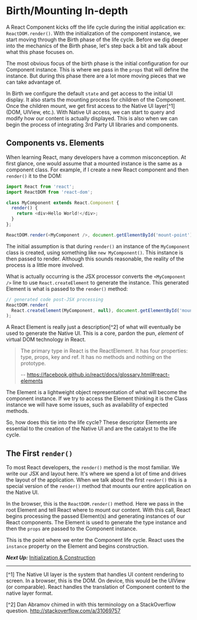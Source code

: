# Birth/Mounting In-depth
 A React Component kicks off the life cycle during the initial application ex: `ReactDOM.render()`. With the initialization of the component instance, we start moving through the Birth phase of the life cycle. Before we dig deeper into the mechanics of the Birth phase, let's step back a bit and talk about what this phase focuses on.
 
 The most obvious focus of the birth phase is the initial configuration for our Component instance. This is where we pass in the `props` that will define the instance. But during this phase there are a lot more moving pieces that we can take advantage of. 
 
 In Birth we configure the default `state` and get access to the initial UI display. It also starts the mounting process for children of the Component. Once the children mount, we get first access to the Native UI layer[^1] (DOM, UIView, etc.). With Native UI access, we can start to query and modify how our content is actually displayed. This is also when we can begin the process of integrating 3rd Party UI libraries and components.
 
## Components vs. Elements
 When learning React, many developers have a common misconception. At first glance, one would assume that a mounted instance is the same as a component class. For example, if I create a new React component and then `render()` it to the DOM:
 
 ```javascript
 import React from 'react';
 import ReactDOM from 'react-dom';
 
 class MyComponent extends React.Component {
   render() {
     return <div>Hello World!</div>;
   }
 };
 
 ReactDOM.render(<MyComponent />, document.getElementById('mount-point')); 
 ```
 
 The initial assumption is that during `render()` an instance of the `MyComponent` class is created, using something like `new MyComponent()`. This instance is then passed to render. Although this sounds reasonable, the reality of the process is a little more involved.
 
 What is actually occurring is the JSX processor converts the `<MyComponent />` line to use `React.createElement` to generate the instance. This generated Element is what is passed to the `render()` method:
 
 ```javascript
 // generated code post-JSX processing
 ReactDOM.render(
   React.createElement(MyComponent, null), document.getElementById('mount-point')
 );
 ```
 
 A React Element is really just a description[^2] of what will eventually be used to generate  the Native UI. This is a core, pardon the pun, *element* of virtual DOM technology in React.
 
 
> The primary type in React is the ReactElement. It has four properties: type, props, key and ref. It has no methods and nothing on the prototype.
>
> -- https://facebook.github.io/react/docs/glossary.html#react-elements


The Element is a lightweight object representation of what will become the component instance. If we try to access the Element thinking it is the Class instance we will have some issues, such as availability of expected methods. 

So, how does this tie into the life cycle? These descriptor Elements are essential to the creation of the Native UI and are the catalyst to the life cycle.
 
## The First `render()`
 To most React developers, the `render()` method is the most familiar. We write our JSX and layout here. It's where we spend a lot of time and drives the layout of the application. When we talk about the first `render()` this is a special version of the `render()` method that mounts our entire application on the Native UI.

 In the browser, this is the `ReactDOM.render()` method. Here we pass in the root Element and tell React where to mount our content. With this call, React begins processing the passed Element(s) and generating instances of our React components. The Element is used to generate the type instance and then the `props` are passed to the Component instance.

 This is the point where we enter the Component life cycle. React uses the `instance` property on the Element and begins construction.

 
 ***Next Up:*** [Initialization & Construction](birth/initialization_and_construction.md)

---

[^1] The Native UI layer is the system that handles UI content rendering to screen. In a browser, this is the DOM. On device, this would be the UIView (or comparable). React handles the translation of Component content to the native layer format.

[^2] Dan Abramov chimed in with this terminology on a StackOverflow question. http://stackoverflow.com/a/31069757